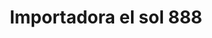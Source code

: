 ---
title: "Importadora el sol 888"
url: /puerto-la-cruz/importadora-el-sol-888/
shop: Lebensmittel
---